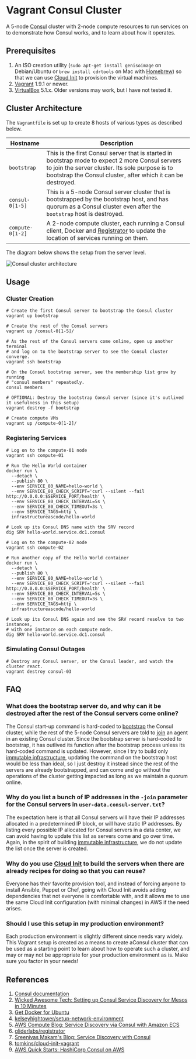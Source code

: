 # Vagrant Consul Cluster

A 5-node [Consul][a01] cluster with 2-node compute resources to run services on to demonstrate how Consul works, and to learn about how it operates.

## Prerequisites

1. An ISO creation utility (`sudo apt-get install genisoimage` on Debian/Ubuntu or `brew install cdrtools` on Mac with [Homebrew][a12]) so that we can use [Cloud Init][a11] to provision the virtual machines.
1. [Vagrant][a13] 1.9.1 or newer.
1. [VirtualBox][a14] 5.1.x.  Older versions may work, but I have not tested it.

## Cluster Architecture

The `Vagrantfile` is set up to create 8 hosts of various types as described below.

| Hostname | Description |
|----------|-------------|
| `bootstrap` | This is the first Consul server that is started in bootstrap mode to expect 2 more Consul servers to join the server cluster.  Its sole purpose is to bootstrap the Consul cluster, after which it can be destroyed. |
| `consul-0[1-5]` | This is a 5-node Consul server cluster that is bootstrapped by the bootstrap host, and has quorum as a Consul cluster even after the `bootstrap` host is destroyed. |
| `compute-0[1-2]` | A 2-node compute cluster, each running a Consul client, Docker and [Registrator][a06] to update the location of services running on them. |

The diagram below shows the setup from the server level.

![Consul cluster architecture](consul-cluster-architecture.png "Figure 1: Consul cluster architecture")

## Usage

### Cluster Creation

```
# Create the first Consul server to bootstrap the Consul cluster
vagrant up bootstrap

# Create the rest of the Consul servers
vagrant up /consul-0[1-5]/

# As the rest of the Consul servers come online, open up another terminal
# and log on to the bootstrap server to see the Consul cluster converge.
vagrant ssh bootstrap

# On the Consul bootstrap server, see the membership list grow by running
# "consul members" repeatedly.
consul members

# OPTIONAL: Destroy the bootstrap Consul server (since it's outlived it usefulness in this setup)
vagrant destroy -f bootstrap

# Create compute VMs
vagrant up /compute-0[1-2]/
```

### Registering Services

```
# Log on to the compute-01 node
vagrant ssh compute-01

# Run the Hello World container
docker run \
  --detach \
  --publish 80 \
  --env SERVICE_80_NAME=hello-world \
  --env SERVICE_80_CHECK_SCRIPT='curl --silent --fail http://0.0.0.0:$SERVICE_PORT/health' \
  --env SERVICE_80_CHECK_INTERVAL=5s \
  --env SERVICE_80_CHECK_TIMEOUT=3s \
  --env SERVICE_TAGS=http \
  infrastructureascode/hello-world

# Look up its Consul DNS name with the SRV record
dig SRV hello-world.service.dc1.consul

# Log on to the compute-02 node
vagrant ssh compute-02

# Run another copy of the Hello World container
docker run \
  --detach \
  --publish 80 \
  --env SERVICE_80_NAME=hello-world \
  --env SERVICE_80_CHECK_SCRIPT='curl --silent --fail http://0.0.0.0:$SERVICE_PORT/health' \
  --env SERVICE_80_CHECK_INTERVAL=5s \
  --env SERVICE_80_CHECK_TIMEOUT=3s \
  --env SERVICE_TAGS=http \
  infrastructureascode/hello-world

# Look up its Consul DNS again and see the SRV record resolve to two instances,
# with one instance on each compute node.
dig SRV hello-world.service.dc1.consul
```

### Simulating Consul Outages

```
# Destroy any Consul server, or the Consul leader, and watch the cluster react.
vagrant destroy consul-03
```

## FAQ

### What does the bootstrap server do, and why can it be destroyed after the rest of the Consul servers come online?

The Consul start-up command is hard-coded to [bootstrap][a08] the Consul cluster, while the rest of the 5-node Consul servers are told to [join][a09] an agent in an existing Consul cluster.  Since the bootstrap server is hard-coded to bootstrap, it has outlived its function after the bootstrap process unless its hard-coded command is updated.  However, since I try to build only [immutable infrastructure][a10], updating the command on the bootstrap host would be less than ideal, so I just destroy it instead since the rest of the servers are already bootstrapped, and can come and go without the operations of the cluster getting impacted as long as we maintain a quorum online.

### Why do you list a bunch of IP addresses in the `-join` parameter for the Consul servers in `user-data.consul-server.txt`?

The expectation here is that all Consul servers will have their IP addresses allocated in a predetermined IP block, or will have static IP addresses.  By listing every possible IP allocated for Consul servers in a data center, we can avoid having to update this list as servers come and go over time.  Again, in the spirit of building [immutable infrastructure][a10], we do not update the list once the server is created.

### Why do you use [Cloud Init][a11] to build the servers when there are already recipes for doing so that you can reuse?

Everyone has their favorite provision tool, and instead of forcing anyone to install Ansible, Puppet or Chef, going with Cloud Init avoids adding dependencies that not everyone is comfortable with, and it allows me to use the same Cloud Init configuration (with minimal changes) in AWS if the need arises.

### Should I use this setup in my production environment?

Each production environment is slightly different since needs vary widely.  This Vagrant setup is created as a means to create aConsul cluster that can be used as a starting point to learn about how to operate such a cluster, and may or may not be appropriate for your production environment as is.  Make sure you factor in your needs!


## References

1. [Consul documentation][a01]
1. [Wicked Awesome Tech: Setting up Consul Service Discovery for Mesos in 10 Minutes][a02]
1. [Get Docker for Ubuntu][a03]
1. [kelseyhightower/setup-network-environment][a04]
1. [AWS Compute Blog: Service Discovery via Consul with Amazon ECS][a05]
1. [gliderlabs/registrator][a06]
1. [Sreenivas Makam's Blog: Service Discovery with Consul][a07]
1. [tomkins/cloud-init-vagrant][a15]
1. [AWS Quick Starts: HashiCorp Consul on AWS][a16]

[a01]: https://www.consul.io/
[a02]: http://www.wickedawesometech.us/2016/04/setting-up-consul-service-discovery-in.html
[a03]: https://docs.docker.com/engine/installation/linux/ubuntu/
[a04]: https://github.com/kelseyhightower/setup-network-environment
[a05]: https://aws.amazon.com/blogs/compute/service-discovery-via-consul-with-amazon-ecs/
[a06]: http://gliderlabs.com/registrator/latest/
[a07]: https://sreeninet.wordpress.com/2016/04/17/service-discovery-with-consul/
[a08]: https://www.consul.io/docs/guides/bootstrapping.html
[a09]: https://www.consul.io/docs/agent/options.html#_join
[a10]: https://www.oreilly.com/ideas/an-introduction-to-immutable-infrastructure
[a11]: https://cloudinit.readthedocs.io/en/latest/
[a12]: https://brew.sh/
[a13]: https://www.vagrantup.com/
[a14]: https://www.virtualbox.org/
[a15]: https://github.com/tomkins/cloud-init-vagrant
[a16]: https://aws.amazon.com/quickstart/architecture/consul/
